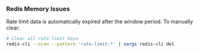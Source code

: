 ### Redis Memory Issues

Rate limit data is automatically expired after the window period. To manually clear:

```bash
# Clear all rate limit keys
redis-cli --scan --pattern 'rate-limit:*' | xargs redis-cli del
```
